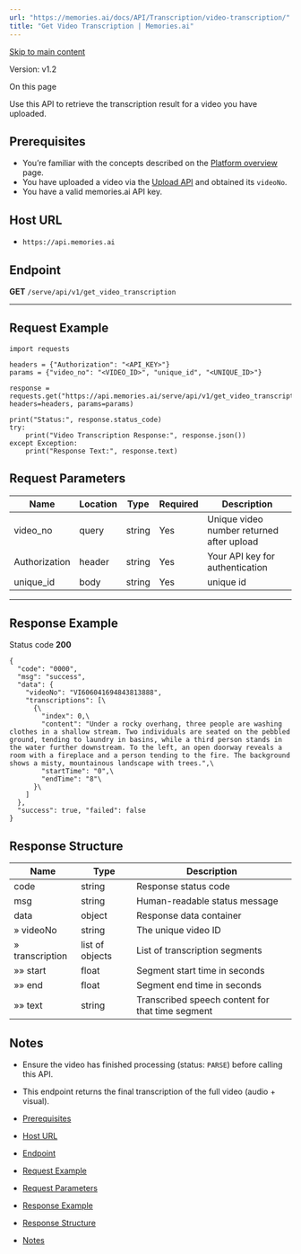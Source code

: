 ```yaml
---
url: "https://memories.ai/docs/API/Transcription/video-transcription/"
title: "Get Video Transcription | Memories.ai"
---
```


[Skip to main content](https://memories.ai/docs/API/Transcription/video-transcription/#__docusaurus_skipToContent_fallback)

Version: v1.2

On this page

Use this API to retrieve the transcription result for a video you have uploaded.

## Prerequisites [​](https://memories.ai/docs/API/Transcription/video-transcription/\#prerequisites "Direct link to Prerequisites")

- You’re familiar with the concepts described on the [Platform overview](https://memories.ai/docs/overview/) page.
- You have uploaded a video via the [Upload API](https://memories.ai/docs/API/Upload/) and obtained its `videoNo`.
- You have a valid memories.ai API key.

## Host URL [​](https://memories.ai/docs/API/Transcription/video-transcription/\#host-url "Direct link to Host URL")

- `https://api.memories.ai`

## Endpoint [​](https://memories.ai/docs/API/Transcription/video-transcription/\#endpoint "Direct link to Endpoint")

**GET** `/serve/api/v1/get_video_transcription`

* * *

## Request Example [​](https://memories.ai/docs/API/Transcription/video-transcription/\#request-example "Direct link to Request Example")

```codeBlockLines_e6Vv
import requests

headers = {"Authorization": "<API_KEY>"}
params = {"video_no": "<VIDEO_ID>", "unique_id", "<UNIQUE_ID>"}

response = requests.get("https://api.memories.ai/serve/api/v1/get_video_transcription", headers=headers, params=params)

print("Status:", response.status_code)
try:
    print("Video Transcription Response:", response.json())
except Exception:
    print("Response Text:", response.text)

```

## Request Parameters [​](https://memories.ai/docs/API/Transcription/video-transcription/\#request-parameters "Direct link to Request Parameters")

| Name | Location | Type | Required | Description |
| --- | --- | --- | --- | --- |
| video\_no | query | string | Yes | Unique video number returned after upload |
| Authorization | header | string | Yes | Your API key for authentication |
| unique\_id | body | string | Yes | unique id |

* * *

## Response Example [​](https://memories.ai/docs/API/Transcription/video-transcription/\#response-example "Direct link to Response Example")

Status code **200**

```codeBlockLines_e6Vv
{
  "code": "0000",
  "msg": "success",
  "data": {
    "videoNo": "VI606041694843813888",
    "transcriptions": [\
      {\
        "index": 0,\
        "content": "Under a rocky overhang, three people are washing clothes in a shallow stream. Two individuals are seated on the pebbled ground, tending to laundry in basins, while a third person stands in the water further downstream. To the left, an open doorway reveals a room with a fireplace and a person tending to the fire. The background shows a misty, mountainous landscape with trees.",\
        "startTime": "0",\
        "endTime": "8"\
      }\
    ]
  },
  "success": true, "failed": false
}

```

## Response Structure [​](https://memories.ai/docs/API/Transcription/video-transcription/\#response-structure "Direct link to Response Structure")

| Name | Type | Description |
| --- | --- | --- |
| code | string | Response status code |
| msg | string | Human-readable status message |
| data | object | Response data container |
| » videoNo | string | The unique video ID |
| » transcription | list of objects | List of transcription segments |
| »» start | float | Segment start time in seconds |
| »» end | float | Segment end time in seconds |
| »» text | string | Transcribed speech content for that time segment |

## Notes [​](https://memories.ai/docs/API/Transcription/video-transcription/\#notes "Direct link to Notes")

- Ensure the video has finished processing (status: `PARSE`) before calling this API.
- This endpoint returns the final transcription of the full video (audio + visual).

- [Prerequisites](https://memories.ai/docs/API/Transcription/video-transcription/#prerequisites)
- [Host URL](https://memories.ai/docs/API/Transcription/video-transcription/#host-url)
- [Endpoint](https://memories.ai/docs/API/Transcription/video-transcription/#endpoint)
- [Request Example](https://memories.ai/docs/API/Transcription/video-transcription/#request-example)
- [Request Parameters](https://memories.ai/docs/API/Transcription/video-transcription/#request-parameters)
- [Response Example](https://memories.ai/docs/API/Transcription/video-transcription/#response-example)
- [Response Structure](https://memories.ai/docs/API/Transcription/video-transcription/#response-structure)
- [Notes](https://memories.ai/docs/API/Transcription/video-transcription/#notes)